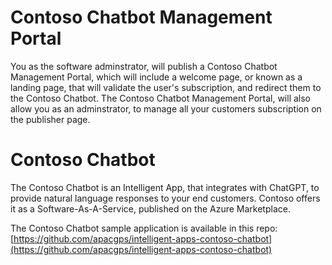 # Contoso Chatbot Management Portal
You as the software adminstrator, will publish a Contoso Chatbot Management Portal, which will include a welcome page, or known as a landing page, that will validate the user's subscription, and redirect them to the Contoso Chatbot. The Contoso Chatbot Management Portal, will also allow you as an adminstrator, to manage all your customers subscription on the publisher page. 

# Contoso Chatbot
The Contoso Chatbot is an Intelligent App, that integrates with ChatGPT, to provide natural language responses to your end customers. Contoso offers it as a Software-As-A-Service, published on the Azure Marketplace. 

The Contoso Chatbot sample application is available in this repo: [https://github.com/apacgps/intelligent-apps-contoso-chatbot](https://github.com/apacgps/intelligent-apps-contoso-chatbot)
